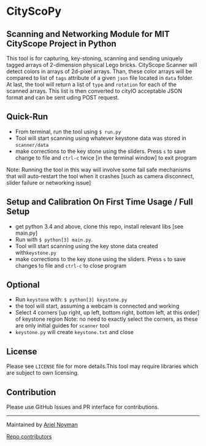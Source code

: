 # CityScoPy

## Scanning and Networking Module for MIT CityScope Project in Python

This tool is for capturing, key-stoning, scanning and sending uniquely tagged arrays of 2-dimension physical Lego bricks. CityScope Scanner will detect colors in arrays of 2d-pixel arrays. Than, these color arrays will be compared to list of `tags` attribute of a given `json` file located in `data` folder. At last, the tool will return a list of `type` and `rotation` for each of the scanned arrays. This list is then converted to cityIO acceptable JSON format and can be sent uding POST request.

## Quick-Run

- From terminal, run the tool using `$ run.py`
- Tool will start scanning using whatever keystone data was stored in `scanner/data`
- make corrections to the key stone using the sliders. Press `s` to save change to file and `ctrl-c` twice [in the terminal window] to exit program

Note: Running the tool in this way will involve some fail safe mechanisms that will auto-restart the tool when it crashes [such as camera disconnect, slider failure or networking issue]

## Setup and Calibration On First Time Usage / Full Setup

- get python 3.4 and above, clone this repo, install relevant libs [see main.py]
- Run with `$ python[3] main.py`. 
- Tool will start scanning using the key stone data created with`keystone.py`
- make corrections to the key stone using the sliders. Press `s` to save changes to file and `ctrl-c` to close program

## Optional
- Run `keystone` with: `$ python[3] keystone.py`
- the tool will start, assuming a webcam is connected and working
- Select 4 corners [up right, up left, bottom right, bottom left, at this order] of keystone region
  Note: no need to exactly select the corners, as these are only initial guides for `scanner` tool
- `keystone.py` will create `keystone.txt` and close

## License

Please see `LICENSE` file for more details.This tool may require libraries which are subject to own licensing.

## Contribution

Please use GitHub Issues and PR interface for contributions.

---

Maintained by [Ariel Noyman](http://arielnoyman.com)

[Repo contributors](https://github.com/CityScope/CS_Scanner_Python/graphs/contributors)
